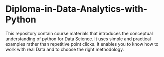 # Diploma-in-Data-Analytics-with-Python
This repository contain course materials that  introduces the conceptual understanding of python for Data Science. It uses simple and practical examples rather than repetitive point clicks. It enables you to know how to work with real Data and to choose the right methodology.
